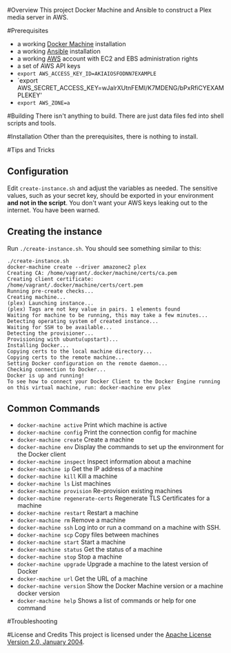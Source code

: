 #Overview
This project Docker Machine and Ansible to construct a Plex media server in AWS.

#Prerequisites
* a working [Docker Machine](http://docker.io) installation
* a working [Ansible](https://www.ansible.com/) installation
* a working [AWS](https://aws.amazon.com/) account with EC2 and EBS administration rights
* a set of AWS API keys
* `export AWS_ACCESS_KEY_ID=AKIAIOSFODNN7EXAMPLE`
* `export AWS_SECRET_ACCESS_KEY=wJalrXUtnFEMI/K7MDENG/bPxRfiCYEXAMPLEKEY'
* `export AWS_ZONE=a`


#Building
There isn't anything to build.  There are just data files fed into shell scripts and tools.

#Installation
Other than the prerequisites, there is nothing to install.

#Tips and Tricks

## Configuration
Edit `create-instance.sh` and adjust the variables as needed.  The sensitive values, such as your secret key, should
be exported in your environment **and not in the script**.  You don't want your AWS keys leaking out to the 
internet.  You have been warned.

## Creating the instance

Run `./create-instance.sh`.  You should see something similar to this:

```
./create-instance.sh 
docker-machine create --driver amazonec2 plex
Creating CA: /home/vagrant/.docker/machine/certs/ca.pem
Creating client certificate: /home/vagrant/.docker/machine/certs/cert.pem
Running pre-create checks...
Creating machine...
(plex) Launching instance...
(plex) Tags are not key value in pairs. 1 elements found
Waiting for machine to be running, this may take a few minutes...
Detecting operating system of created instance...
Waiting for SSH to be available...
Detecting the provisioner...
Provisioning with ubuntu(upstart)...
Installing Docker...
Copying certs to the local machine directory...
Copying certs to the remote machine...
Setting Docker configuration on the remote daemon...
Checking connection to Docker...
Docker is up and running!
To see how to connect your Docker Client to the Docker Engine running on this virtual machine, run: docker-machine env plex

```

## Common Commands

* `docker-machine active`           Print which machine is active
* `docker-machine config`           Print the connection config for machine
* `docker-machine create`           Create a machine
* `docker-machine env`              Display the commands to set up the environment for the Docker client
* `docker-machine inspect`          Inspect information about a machine
* `docker-machine ip`               Get the IP address of a machine
* `docker-machine kill`             Kill a machine
* `docker-machine ls`               List machines
* `docker-machine provision`        Re-provision existing machines
* `docker-machine regenerate-certs` Regenerate TLS Certificates for a machine
* `docker-machine restart`          Restart a machine
* `docker-machine rm`               Remove a machine
* `docker-machine ssh`              Log into or run a command on a machine with SSH.
* `docker-machine scp`              Copy files between machines
* `docker-machine start`            Start a machine
* `docker-machine status`           Get the status of a machine
* `docker-machine stop`             Stop a machine
* `docker-machine upgrade`          Upgrade a machine to the latest version of Docker
* `docker-machine url`              Get the URL of a machine
* `docker-machine version`          Show the Docker Machine version or a machine docker version
* `docker-machine help`             Shows a list of commands or help for one command
 
#Troubleshooting

#License and Credits
This project is licensed under the [Apache License Version 2.0, January 2004](http://www.apache.org/licenses/).

